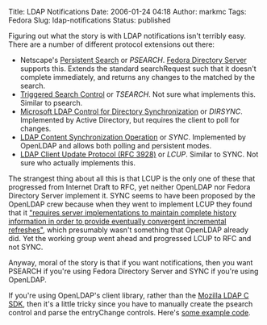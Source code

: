 Title: LDAP Notifications
Date: 2006-01-24 04:18
Author: markmc
Tags: Fedora
Slug: ldap-notifications
Status: published

Figuring out what the story is with LDAP notifications isn't terribly
easy. There are a number of different protocol extensions out there:

-   Netscape's [Persistent
    Search](http://www.watersprings.org/pub/id/draft-smith-psearch-ldap-01.txt)
    or *PSEARCH*. [Fedora Directory
    Server](http://directory.fedora.redhat.com) supports this. Extends
    the standard searchRequest such that it doesn't complete
    immediately, and returns any changes to the matched by the search.
-   [Triggered Search
    Control](http://www.watersprings.org/pub/id/draft-ietf-ldapext-trigger-01.txt)
    or *TSEARCH*. Not sure what implements this. Similar to psearch.
-   [Microsoft LDAP Control for Directory
    Synchronization](http://www.watersprings.org/pub/id/draft-armijo-ldap-dirsync-01.txt)
    or *DIRSYNC*. Implemented by Active Directory, but requires the
    client to poll for changes.
-   [LDAP Content Synchronization
    Operation](http://www.watersprings.org/pub/id/draft-zeilenga-ldup-sync-04.txt)
    or *SYNC*. Implemented by OpenLDAP and allows both polling and
    persistent modes.
-   [LDAP Client Update Protocol
    (RFC 3928)](http://www.ietf.org/rfc/rfc3928.txt) or *LCUP*. Similar
    to SYNC. Not sure who actually implements this.

The strangest thing about all this is that LCUP is the only one of these
that progressed from Internet Draft to RFC, yet neither OpenLDAP nor
Fedora Directory Server implement it. SYNC seems to have been proposed
by the OpenLDAP crew because when they went to implement LCUP they found
that it ["requires server implementations to maintain complete history
information in order to provide eventually convergent incremental
refreshes"](http://www.imc.org/ietf-ldup/mail-archive/msg01754.html),
which presumably wasn't something that OpenLDAP already did. Yet the
working group went ahead and progressed LCUP to RFC and not SYNC.

Anyway, moral of the story is that if you want notifications, then you
want PSEARCH if you're using Fedora Directory Server and SYNC if you're
using OpenLDAP.

If you're using OpenLDAP's client library, rather than the [Mozilla LDAP
C SDK](http://www.mozilla.org/directory/csdk.html), then it's a little
tricky since you have to manually create the psearch control and parse
the entryChange controls. Here's [some example
code](http://www.gnome.org/~markmc/code/test-ldap-psearch-notifications.c).
